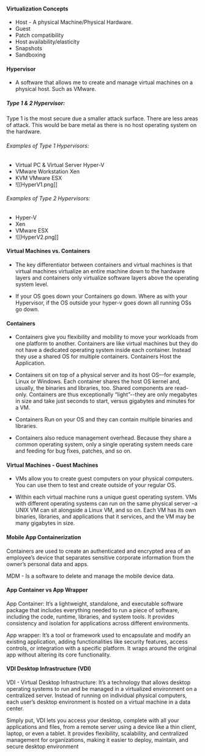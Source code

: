 #### Virtualization Concepts  
  
- Host - A physical Machine/Physical Hardware.
- Guest
- Patch compatibility
- Host availability/elasticity  
- Snapshots 
- Sandboxing
#### Hypervisor 
- A software that allows me to create and manage virtual machines on a physical host. Such as VMware.
##### Type 1 & 2 Hypervisor:

Type 1 is the most secure due a smaller attack surface. There are less areas of attack. This would be bare metal as there is no host operating system on the hardware. 
###### Examples of Type 1 Hypervisors:
- Virtual PC & Virtual Server Hyper-V
- VMware Workstation Xen
- KVM VMware ESX
- ![[HyperV1.png]]
###### Examples of Type 2 Hypervisors:
- Hyper-V
- Xen
- VMware ESX
- ![[HyperV2.png]]
#### Virtual Machines vs. Containers

- The key differentiator between containers and virtual machines is that virtual machines virtualize an entire machine down to the hardware layers and containers only virtualize software layers above the operating system level.

- If your OS goes down your Containers go down. Where as with your Hypervisor, if the OS outside your hyper-v goes down all running OSs go down.
#### Containers

- Containers give you flexibility and mobility to move your workloads from one platform to another. Containers are like virtual machines but they do not have a dedicated operating system inside each container. Instead they use a shared OS for multiple containers. Containers Host the Application.

- Containers sit on top of a physical server and its host OS–-for example, Linux or Windows. Each container shares the host OS kernel and, usually, the binaries and libraries, too. Shared components are read-only. Containers are thus exceptionally “light”--they are only megabytes in size and take just seconds to start, versus gigabytes and minutes for a VM.    

- Containers Run on your OS and they can contain multiple binaries and libraries.  

- Containers also reduce management overhead. Because they share a common operating system, only a single operating system needs care and feeding for bug fixes, patches, and so on.
#### Virtual Machines - Guest Machines

- VMs allow you to create guest computers on your physical computers. You can use them to test and create outside of your regular OS.

- Within each virtual machine runs a unique guest operating system. VMs with different operating systems can run on the same physical server –a UNIX VM can sit alongside a Linux VM, and so on. Each VM has its own binaries, libraries, and applications that it services, and the VM may be many gigabytes in size.  


#### Mobile App Containerization

Containers are used to create an authenticated and encrypted area of an employee’s device that separates sensitive corporate information from the owner’s personal data and apps.

MDM 
	- Is a software to delete and manage the mobile device data.

#### App Container vs App Wrapper

App Container: It’s a lightweight, standalone, and executable software package that includes everything needed to run a piece of software, including the code, runtime, libraries, and system tools. It provides consistency and isolation for applications across different environments.  

App wrapper: It’s a tool or framework used to encapsulate and modify an existing application, adding functionalities like security features, access controls, or integration with a specific platform. It wraps around the original app without altering its core functionality.


  

#### VDI Desktop Infrastructure (VDI)

VDI - Virtual Desktop Infrastructure: It’s a technology that allows desktop operating systems to run and be managed in a virtualized environment on a centralized server. Instead of running on individual physical computers, each user’s desktop environment is hosted on a virtual machine in a data center.

Simply put, VDI lets you access your desktop, complete with all your applications and files, from a remote server using a device like a thin client, laptop, or even a tablet. It provides flexibility, scalability, and centralized management for organizations, making it easier to deploy, maintain, and secure desktop environment